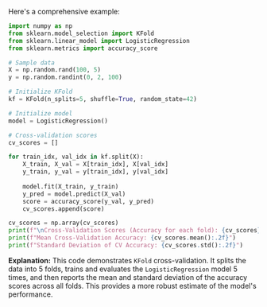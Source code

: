 Here's a comprehensive example:

```python
import numpy as np
from sklearn.model_selection import KFold
from sklearn.linear_model import LogisticRegression
from sklearn.metrics import accuracy_score

# Sample data
X = np.random.rand(100, 5)
y = np.random.randint(0, 2, 100)

# Initialize KFold
kf = KFold(n_splits=5, shuffle=True, random_state=42)

# Initialize model
model = LogisticRegression()

# Cross-validation scores
cv_scores = []

for train_idx, val_idx in kf.split(X):
    X_train, X_val = X[train_idx], X[val_idx]
    y_train, y_val = y[train_idx], y[val_idx]
    
    model.fit(X_train, y_train)
    y_pred = model.predict(X_val)
    score = accuracy_score(y_val, y_pred)
    cv_scores.append(score)

cv_scores = np.array(cv_scores)
print(f"\nCross-Validation Scores (Accuracy for each fold): {cv_scores}")
print(f"Mean Cross-Validation Accuracy: {cv_scores.mean():.2f}")
print(f"Standard Deviation of CV Accuracy: {cv_scores.std():.2f}")
```
**Explanation:** This code demonstrates `KFold` cross-validation. It splits the data into 5 folds, trains and evaluates the `LogisticRegression` model 5 times, and then reports the mean and standard deviation of the accuracy scores across all folds. This provides a more robust estimate of the model's performance.
